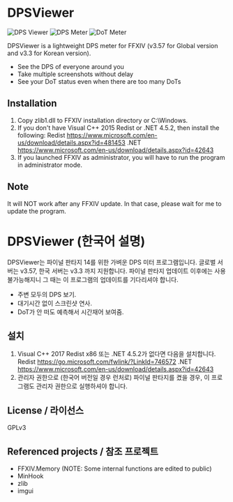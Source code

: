 ﻿# DPSViewer

![DPS Viewer](https://raw.githubusercontent.com/soreepeong/DPSViewer/master/readme-images/window.png)
![DPS Meter](https://raw.githubusercontent.com/soreepeong/DPSViewer/master/readme-images/meter-dps.png)
![DoT Meter](https://raw.githubusercontent.com/soreepeong/DPSViewer/master/readme-images/meter-dot.png)


DPSViewer is a lightweight DPS meter for FFXIV (v3.57 for Global version and v3.3 for Korean version).

  - See the DPS of everyone around you
  - Take multiple screenshots without delay
  - See your DoT status even when there are too many DoTs

Installation
----
1. Copy zlib1.dll to FFXIV installation directory or C:\Windows.
2. If you don't have Visual C++ 2015 Redist or .NET 4.5.2, then install the following:
Redist https://www.microsoft.com/en-us/download/details.aspx?id=481453
.NET https://www.microsoft.com/en-us/download/details.aspx?id=42643
3. If you launched FFXIV as administrator, you will have to run the program in administrator mode.

Note
----
It will NOT work after any FFXIV update. In that case, please wait for me to update the program.

# DPSViewer (한국어 설명)

DPSViewer는 파이널 판타지 14를 위한 가벼운 DPS 미터 프로그램입니다.
글로벌 서버는 v3.57, 한국 서버는 v3.3 까지 지원합니다. 파이널 판타지 업데이트 이후에는 사용 불가능해지니 그 때는 이 프로그램의 업데이트를 기다리셔야 합니다.

  - 주변 모두의 DPS 보기.
  - 대기시간 없이 스크린샷 연사.
  - DoT가 안 떠도 예측해서 시간재어 보여줌.

설치
----
1. Visual C++ 2017 Redist x86 또는 .NET 4.5.2가 없다면 다음을 설치합니다.
Redist https://go.microsoft.com/fwlink/?LinkId=746572
.NET https://www.microsoft.com/en-us/download/details.aspx?id=42643
2. 관리자 권한으로 (한국어 버전일 경우 런처로) 파이널 판타지를 켰을 경우, 이 프로그램도 관리자 권한으로 실행하셔야 합니다.

License / 라이선스
----
GPLv3

Referenced projects / 참조 프로젝트
----
- FFXIV.Memory (NOTE: Some internal functions are edited to public)
- MinHook
- zlib
- imgui
